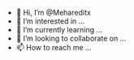 - 👋 Hi, I’m @Mehareditx
- 👀 I’m interested in ...
- 🌱 I’m currently learning ...
- 💞️ I’m looking to collaborate on ...
- 📫 How to reach me ...

<!---
Mehareditx/Mehareditx is a ✨ special ✨ repository because its `README.md` (this file) appears on your GitHub profile.
You can click the Preview link to take a look at your changes.
--->
